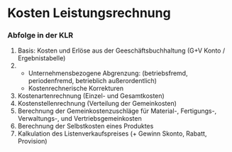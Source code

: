 # Kosten Leistungsrechnung
### Abfolge in der KLR
1. Basis: Kosten und Erlöse aus der Geeschäftsbuchhaltung (G+V Konto / Ergebnistabelle)
2. 
    - Unternehmensbezogene Abgrenzung: (betriebsfremd, periodenfremd, betrieblich außerordentlich)
    - Kostenrechnerische Korrekturen
3. Kostenartenrechnung (Einzel- und Gesamtkosten)
4. Kostenstellenrechnung (Verteilung der Gemeinkosten)
5. Berechnung der Gemeinkostenzuschläge für Material-, Fertigungs-, Verwaltungs-, und Vertriebsgemeinkosten
6. Berechnung der Selbstkosten eines Produktes 
7. Kalkulation des Listenverkaufspreises (+ Gewinn Skonto, Rabatt, Provision)
